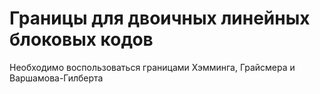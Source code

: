 # Границы для двоичных линейных блоковых кодов

Необходимо воспользоваться границами Хэмминга, Грайсмера и Варшамова-Гилберта
